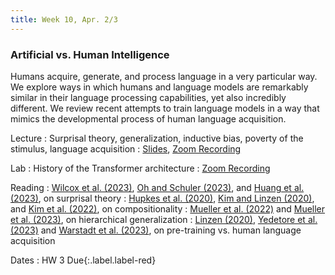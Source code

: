 ```yaml
---
title: Week 10, Apr. 2/3
---
```


### Artificial vs. Human Intelligence

Humans acquire, generate, and process language in a very particular way. We explore ways in which humans and language models are remarkably similar in their language processing capabilities, yet also incredibly different. We review recent attempts to train language models in a way that mimics the developmental process of human language acquisition.

Lecture
: Surprisal theory, generalization, inductive bias, poverty of the stimulus, language acquisition
: [Slides](https://drive.google.com/file/d/1Bhz1Yk4LbxNSgbUm0g0xFfcBzyAT2DW0/view?usp=drive_link), [Zoom Recording](https://nyu.zoom.us/rec/share/KHv6ASspyhyGReABX568lyK9oUJF8WzBBe3McBtY8eGiDIhtWA6jBjnzGngB_QP3.nqM6U7Fr-Mr0TQMv)

Lab
: History of the Transformer architecture 
: [Zoom Recording](https://nyu.zoom.us/rec/share/4V4sGURgXccK26lfR8LsVTafYzsprz3RXoaavNr38DbGOp6QkdPZ2V6SM7a619G2.yAab_0Pqw_wzsTap)

Reading
: [Wilcox et al. (2023)](https://doi.org/10.1162/tacl_a_00612), [Oh and Schuler (2023)](https://doi.org/10.1162/tacl_a_00548), and [Huang et al. (2023)](https://osf.io/preprints/psyarxiv/z38u6), on surprisal theory
: [Hupkes et al. (2020)](https://arxiv.org/abs/1908.08351), [Kim and Linzen (2020)](https://arxiv.org/abs/2010.05465), and [Kim et al. (2022)](https://arxiv.org/abs/2212.10769), on compositionality
: [Mueller et al. (2022)](https://arxiv.org/abs/2203.09397) and [Mueller et al. (2023)](https://arxiv.org/abs/2305.19905), on hierarchical generalization
: [Linzen (2020)](https://arxiv.org/abs/2005.00955), [Yedetore et al. (2023)](https://arxiv.org/abs/2301.11462) and [Warstadt et al. (2023)](https://aclanthology.org/volumes/2023.conll-babylm/), on pre-training vs. human language acquisition

Dates
: <span>HW 3 Due</span>{:.label.label-red}